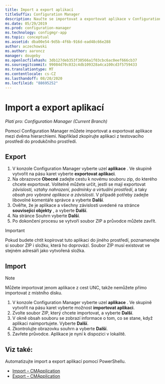 ```yaml
---
title: Import a export aplikací
titleSuffix: Configuration Manager
description: Naučte se importovat a exportovat aplikace v Configuration Manager ke sdílení mezi samostatnými hierarchiemi.
ms.date: 05/29/2019
ms.prod: configuration-manager
ms.technology: configmgr-app
ms.topic: conceptual
ms.assetid: dba00e54-9d5b-4f6b-916d-ead48c66e288
author: aczechowski
ms.author: aaroncz
manager: dougeby
ms.openlocfilehash: 3db127deb353f30566a1f03cbc6ac0eef666cb37
ms.sourcegitcommit: 99084d70c032c4db109328a4ca100cd3f5759433
ms.translationtype: MT
ms.contentlocale: cs-CZ
ms.lasthandoff: 08/20/2020
ms.locfileid: "88695252"
---
```

# <a name="import-and-export-applications"></a>Import a export aplikací

*Platí pro: Configuration Manager (Current Branch)*

Pomocí Configuration Manager můžete importovat a exportovat aplikace mezi dvěma hierarchiemi. Například zkopírujte aplikaci z testovacího prostředí do produkčního prostředí.

## <a name="export"></a>Export

1. V konzole Configuration Manager vyberte uzel **aplikace** . Ve skupině vytvořit na pásu karet vyberte **exportovat aplikaci**.
1. Na obrazovce **Obecné** zadejte cestu k novému souboru zip, do kterého chcete exportovat. Volitelně můžete určit, jestli se mají exportovat *závislosti, vztahy nahrazení, podmínky a virtuální prostředí*, a taky *obsah pro vybrané aplikace a závislosti*.  V případě potřeby zadejte libovolné komentáře správce a vyberte **Další**.
1. Ověřte, že je aplikace a všechny závislosti uvedené na stránce **související objekty** , a vyberte **Další**.
1. Na stránce Souhrn vyberte **Další**.
1. Po dokončení procesu se vytvoří soubor ZIP a průvodce můžete zavřít.

> [!IMPORTANT]
> Pokud budete chtít kopírovat tuto aplikaci do jiného prostředí, poznamenejte si soubor ZIP i složku, která ho doprovází. Soubor ZIP musí existovat ve stejném adresáři jako vytvořená složka.

## <a name="import"></a>Import

> [!NOTE]
> Můžete importovat jenom aplikace z cest UNC, takže nemůžete přímo importovat z místního disku.

1. V konzole Configuration Manager vyberte uzel **aplikace** . Ve skupině vytvořit na pásu karet vyberte možnost **importovat aplikaci**.
1. Zvolte soubor ZIP, který chcete importovat, a vyberte **Další**.
1. V okně obsah souboru se zobrazí informace o tom, co se stane, když aplikaci naimportujete. Vyberte **Další**.
1. Zkontrolujte obrazovku souhrn a vyberte **Další**.
1. Zavřete průvodce. Aplikace je nyní k dispozici v lokalitě.

## <a name="see-also"></a>Viz také:
 
Automatizujte import a export aplikací pomocí PowerShellu.

* [Import – CMApplication](/powershell/module/configurationmanager/import-cmapplication)
* [Export – CMApplication](/powershell/module/configurationmanager/export-cmapplication)